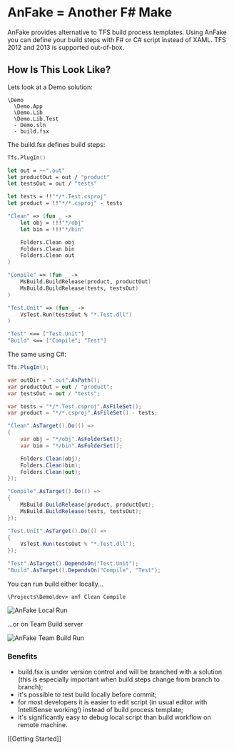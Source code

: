 # AnFake = Another F# Make

AnFake provides alternative to TFS build process templates. 
Using AnFake you can define your build steps with F# or C# script instead of XAML. 
TFS 2012 and 2013 is supported out-of-box.

## How Is This Look Like?

Lets look at a Demo solution:
```
\Demo
  \Demo.App
  \Demo.Lib
  \Demo.Lib.Test
  - Demo.sln
  - build.fsx      
```

The build.fsx defines build steps:
```fsharp
Tfs.PlugIn()

let out = ~~".out"
let productOut = out / "product"
let testsOut = out / "tests"

let tests = !!"*/*.Test.csproj"
let product = !!"*/*.csproj" - tests

"Clean" => (fun _ ->    
    let obj = !!!"*/obj"
    let bin = !!!"*/bin"

    Folders.Clean obj
    Folders.Clean bin
    Folders.Clean out
)

"Compile" => (fun _ ->
    MsBuild.BuildRelease(product, productOut)
    MsBuild.BuildRelease(tests, testsOut)
)

"Test.Unit" => (fun _ -> 
    VsTest.Run(testsOut % "*.Test.dll")
)

"Test" <== ["Test.Unit"]
"Build" <== ["Compile"; "Test"]
```

The same using C#:
```csharp
Tfs.PlugIn();

var outDir = ".out".AsPath();
var productOut = out / "product";
var testsOut = out / "tests";

var tests = "*/*.Test.csproj".AsFileSet();
var product = "*/*.csproj".AsFileSet() - tests;

"Clean".AsTarget().Do(() => 
{
    var obj = "*/obj".AsFolderSet();
    var bin = "*/bin".AsFolderSet();

    Folders.Clean(obj);
    Folders.Clean(bin);
    Folders.Clean(out);
});

"Compile".AsTarget().Do(() => 
{
    MsBuild.BuildRelease(product, productOut);
    MsBuild.BuildRelease(tests, testsOut);
});

"Test.Unit".AsTarget().Do(() => 
{
    VsTest.Run(testsOut % "*.Test.dll");
});

"Test".AsTarget().DependsOn("Test.Unit");
"Build".AsTarget().DependsOn("Compile", "Test");
```

You can run build either locally...

```
\Projects\Demo\dev> anf Clean Compile
```

![AnFake Local Run](https://github.com/IlyaAI/AnFake/blob/assets/Images/ConsoleSample.png)

...or on Team Build server

![AnFake Team Build Run](https://github.com/IlyaAI/AnFake/blob/assets/Images/TeamBuildSample.png)

### Benefits

* build.fsx is under version control and will be branched with a solution (this is especially important when build steps change from branch to branch);
* it's possible to test build locally before commit;
* for most developers it is easier to edit script (in usual editor with IntelliSense working!) instead of build process template;
* it's significantly easy to debug local script than build workflow on remote machine.

[[Getting Started]]

